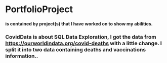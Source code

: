 # PortfolioProject
#### is contained by project(s) that I have worked on to show my abilities.



### CovidData is about SQL Data Exploration, I got the data from https://ourworldindata.org/covid-deaths with a little change. I split it into two data containing deaths and vaccinations information..
